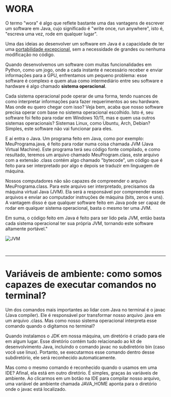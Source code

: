 # WORA
O termo "wora" é algo que reflete bastante uma das vantagens de escrever um software em Java, cujo significado é "write once, run anywhere", isto é, "escreva uma vez, rode em qualquer lugar".

Uma das ideias ao desenvolver um software em Java é a capacidade de ter uma [portabilidade excepcional](https://pt.wikipedia.org/wiki/Portabilidade_de_software), sem a necessidade de grandes ou nenhuma modificação no código.

Quando desenvolvemos um software com muitas funcionalidades em Python, como um jogo, onde a cada instante é necessário receber e enviar informações para a GPU, enfrentamos um pequeno problema: esse software é complexo e quem atua como intermediário entre seu software e hardware é algo chamado __sistema operacional__.


Cada sistema operacional pode operar de uma forma, tendo nuances de como interpretar informações para fazer requerimentos ao seu hardware. Mas onde eu quero chegar com isso? Veja bem, acaba que nosso software precisa operar com base no sistema operacional escolhido. Isto é, seu software foi feito para rodar em Windows 10/11, mas e quem usa outros sistemas operacionais? Sistemas Linux, como Ubuntu, Arch, Debian? Simples, este software não vai funcionar para eles.

E aí entra o Java. Um programa feito em Java, como por exemplo: MeuPrograma.java, é feito para rodar numa coisa chamada JVM (Java Virtual Machine). Este programa terá seu código fonte compilado, e como resultado, teremos um arquivo chamado MeuProgram.class, este arquivo com a extensão .class contém algo chamado "bytecode", um código que é feito para ser interpretado por algo e depois se traduzir em linguagem de máquina.

Nossos computadores não são capazes de compreender o arquivo MeuPrograma.class. Para este arquivo ser interpretado, precisamos da máquina virtual Java (JVM). Ela será a responsável por compreender esses arquivos e enviar ao computador instruções de máquina (bits, zeros e uns). A vantagem disso é que qualquer software feito em Java pode ser capaz de rodar em qualquer sistema operacional, basta o mesmo ter uma JVM.

Em suma, o código feito em Java é feito para ser lido pela JVM, então basta cada sistema operacional ter sua própria JVM, tornando este software altamente portável."

![JVM](https://github.com/FireguiQueen/Java/assets/98475125/0f973e29-41f0-424e-b832-634ada8c4d5c)

<br>

_____________

# Variáveis de ambiente: como somos capazes de executar comandos no terminal? 
Um dos comandos mais importantes ao lidar com Java no terminal é o javac (Java compiler). Ele é responsável por transformar nosso arquivo .java em um arquivo .class. Mas como nosso sistema operacional interpreta esse comando quando o digitamos no terminal?

Quando instalamos o JDK em nossa máquina, um diretório é criado para ele em algum lugar. Esse diretório contém tudo relacionado ao kit de desenvolvimento Java, incluindo o comando javac no subdiretório bin (caso você use linux). Portanto, se executarmos esse comando dentro desse subdiretório, ele será reconhecido automaticamente.

Mas como o mesmo comando é reconhecido quando o usamos em uma IDE? Afinal, ela está em outro diretório. É simples, graças às variáveis de ambiente. Ao clicarmos em um botão na IDE para compilar nosso arquivo, uma variável de ambiente chamada JAVA_HOME aponta para o diretório onde o javac está localizado.



